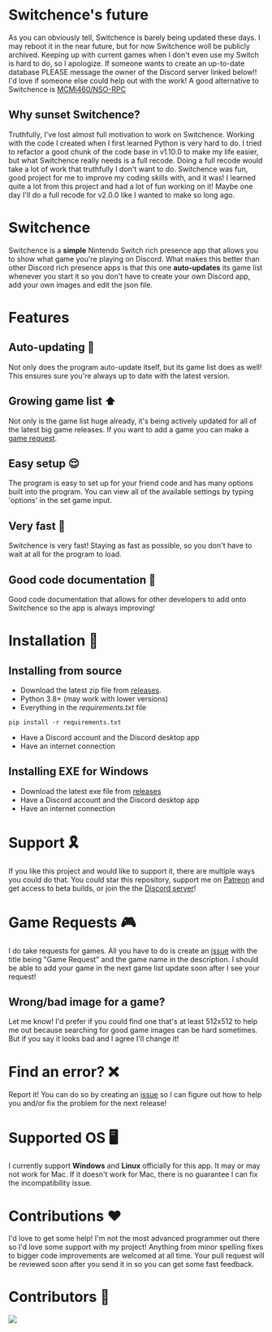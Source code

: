 # Switchence's future
As you can obviously tell, Switchence is barely being updated these days. I may reboot it in the near future, but for now Switchence woll be publicly archived. Keeping up with current games when I don't even use my Switch is hard to do, so I apologize. If someone wants to create an up-to-date database PLEASE message the owner of the Discord server linked below!! I'd love if someone else could help out with the work! A good alternative to Switchence is [MCMi460/NSO-RPC](https://github.com/MCMi460/NSO-RPC)

## Why sunset Switchence?
Truthfully, I've lost almost full motivation to work on Switchence. Working with the code I created when I first learned Python is very hard to do. I tried to refactor a good chunk of the code base in v1.10.0 to make my life easier, but what Switchence really needs is a full recode. Doing a full recode would take a lot of work that truthfully I don't want to do. Switchence was fun, good project for me to improve my coding skills with, and it was! I learned quite a lot from this project and had a lot of fun working on it! Maybe one day I'll do a full recode for v2.0.0 like I wanted to make so long ago.

# Switchence
Switchence is a **simple** Nintendo Switch rich presence app that allows you to show what game you're playing on Discord. What makes this better than other Discord rich presence apps is that this one **auto-updates** its game list whenever you start it so you don't have to create your own Discord app, add your own images and edit the json file.

# Features
## Auto-updating 🔄
Not only does the program auto-update itself, but its game list does as well! This ensures sure you're always up to date with the latest version.

## Growing game list ⬆️
Not only is the game list huge already, it's being actively updated for all of the latest big game releases. If you want to add a game you can make a [game request](https://github.com/Aethese/Switchence#game-requests-).

## Easy setup 😌
The program is easy to set up for your friend code and has many options built into the program. You can view all of the available settings by typing 'options' in the set game input.

## Very fast 🏃
Switchence is very fast! Staying as fast as possible, so you don't have to wait at all for the program to load.

## Good code documentation 📄
Good code documentation that allows for other developers to add onto Switchence so the app is always improving!

# Installation 🔨
## Installing from source
* Download the latest zip file from [releases](https://github.com/Aethese/Switchence/releases/).
* Python 3.8+ (may work with lower versions)
* Everything in the *requirements.txt* file
```
pip install -r requirements.txt
```
* Have a Discord account and the Discord desktop app
* Have an internet connection

## Installing EXE for Windows
* Download the latest exe file from [releases](https://github.com/Aethese/Switchence/releases/)
* Have a Discord account and the Discord desktop app
* Have an internet connection

# Support 🎗
If you like this project and would like to support it, there are multiple ways you could do that. You could star this repository, support me on [Patreon](https://patreon.com/aethese) and get access to beta builds, or join the the [Discord server](discord.gg/238heBqmZb)!

# Game Requests 🎮
I do take requests for games. All you have to do is create an [issue](https://github.com/Aethese/Switchence/issues/) with the title being "Game Request" and the game name in the description. I should be able to add your game in the next game list update soon after I see your request!

## Wrong/bad image for a game?
Let me know! I'd prefer if you could find one that's at least 512x512 to help me out because searching for good game images can be hard sometimes. But if you say it looks bad and I agree I'll change it!

# Find an error? ❌
Report it! You can do so by creating an [issue](https://github.com/Aethese/Switchence/issues/) so I can figure out how to help you and/or fix the problem for the next release!

# Supported OS 🖥
I currently support **Windows** and **Linux** officially for this app. It may or may not work for Mac. If it doesn't work for Mac, there is no guarantee I can fix the incompatibility issue.

# Contributions ❤️
I'd love to get some help! I'm not the most advanced programmer out there so I'd love some support with my project! Anything from minor spelling fixes to bigger code improvements are welcomed at all time. Your pull request will be reviewed soon after you send it in so you can get some fast feedback.

# Contributors 🥰
<a href="https://github.com/aethese/switchence/graphs/contributors"><img src="https://contributors-img.web.app/image?repo=aethese/switchence"/></a>
